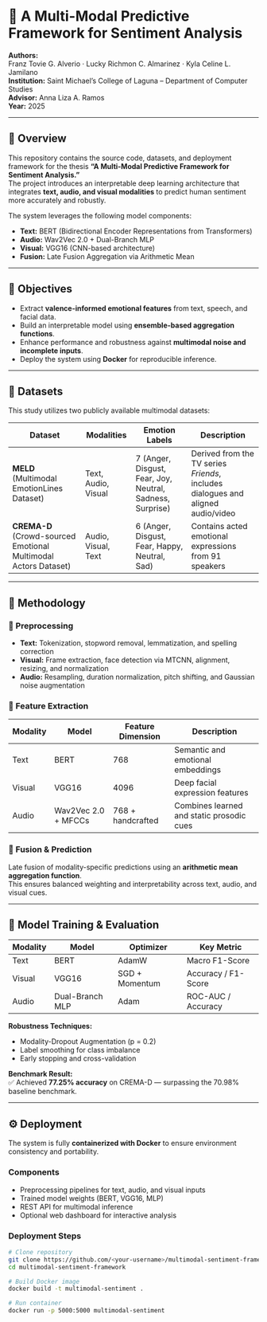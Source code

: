 # 🧠 A Multi-Modal Predictive Framework for Sentiment Analysis

**Authors:**  
Franz Tovie G. Alverio · Lucky Richmon C. Almarinez · Kyla Celine L. Jamilano  
**Institution:** Saint Michael’s College of Laguna – Department of Computer Studies  
**Advisor:** Anna Liza A. Ramos  
**Year:** 2025  

---

## 📖 Overview
This repository contains the source code, datasets, and deployment framework for the thesis **“A Multi-Modal Predictive Framework for Sentiment Analysis.”**  
The project introduces an interpretable deep learning architecture that integrates **text, audio, and visual modalities** to predict human sentiment more accurately and robustly.

The system leverages the following model components:
- **Text:** BERT (Bidirectional Encoder Representations from Transformers)
- **Audio:** Wav2Vec 2.0 + Dual-Branch MLP
- **Visual:** VGG16 (CNN-based architecture)
- **Fusion:** Late Fusion Aggregation via Arithmetic Mean

---

## 🎯 Objectives
- Extract **valence-informed emotional features** from text, speech, and facial data.  
- Build an interpretable model using **ensemble-based aggregation functions**.  
- Enhance performance and robustness against **multimodal noise and incomplete inputs**.  
- Deploy the system using **Docker** for reproducible inference.

---

## 🧩 Datasets
This study utilizes two publicly available multimodal datasets:

| Dataset | Modalities | Emotion Labels | Description |
|----------|-------------|----------------|--------------|
| **MELD** (Multimodal EmotionLines Dataset) | Text, Audio, Visual | 7 (Anger, Disgust, Fear, Joy, Neutral, Sadness, Surprise) | Derived from the TV series *Friends*, includes dialogues and aligned audio/video |
| **CREMA-D** (Crowd-sourced Emotional Multimodal Actors Dataset) | Audio, Visual, Text | 6 (Anger, Disgust, Fear, Happy, Neutral, Sad) | Contains acted emotional expressions from 91 speakers |

---

## 🧮 Methodology

### 🔹 Preprocessing
- **Text:** Tokenization, stopword removal, lemmatization, and spelling correction  
- **Visual:** Frame extraction, face detection via MTCNN, alignment, resizing, and normalization  
- **Audio:** Resampling, duration normalization, pitch shifting, and Gaussian noise augmentation  

### 🔹 Feature Extraction
| Modality | Model | Feature Dimension | Description |
|-----------|--------|-------------------|--------------|
| Text | BERT | 768 | Semantic and emotional embeddings |
| Visual | VGG16 | 4096 | Deep facial expression features |
| Audio | Wav2Vec 2.0 + MFCCs | 768 + handcrafted | Combines learned and static prosodic cues |

### 🔹 Fusion & Prediction
Late fusion of modality-specific predictions using an **arithmetic mean aggregation function**.  
This ensures balanced weighting and interpretability across text, audio, and visual cues.

---

## 🧠 Model Training & Evaluation
| Modality | Model | Optimizer | Key Metric |
|-----------|--------|------------|-------------|
| Text | BERT | AdamW | Macro F1-Score |
| Visual | VGG16 | SGD + Momentum | Accuracy / F1-Score |
| Audio | Dual-Branch MLP | Adam | ROC-AUC / Accuracy |

**Robustness Techniques:**
- Modality-Dropout Augmentation (p = 0.2)  
- Label smoothing for class imbalance  
- Early stopping and cross-validation  

**Benchmark Result:**  
✅ Achieved **77.25% accuracy** on CREMA-D — surpassing the 70.98% baseline benchmark.

---

## ⚙️ Deployment
The system is fully **containerized with Docker** to ensure environment consistency and portability.

### Components
- Preprocessing pipelines for text, audio, and visual inputs  
- Trained model weights (BERT, VGG16, MLP)  
- REST API for multimodal inference  
- Optional web dashboard for interactive analysis  

### Deployment Steps
```bash
# Clone repository
git clone https://github.com/<your-username>/multimodal-sentiment-framework.git
cd multimodal-sentiment-framework

# Build Docker image
docker build -t multimodal-sentiment .

# Run container
docker run -p 5000:5000 multimodal-sentiment
